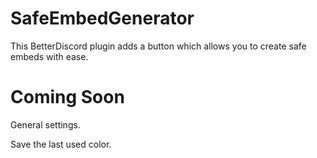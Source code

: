 # SafeEmbedGenerator

This BetterDiscord plugin adds a button which allows you to create safe embeds with ease.

# Coming Soon

General settings.

Save the last used color.
